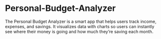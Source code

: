 # Personal-Budget-Analyzer
The Personal Budget Analyzer is a smart app that helps users track income, expenses, and savings. It visualizes data with charts so users can instantly see where their money is going and how much they’re saving each month.
